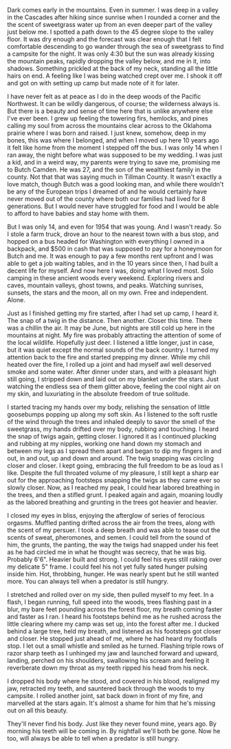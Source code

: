 Dark comes early in the mountains. Even in summer.  I was deep in a valley in the Cascades after hiking since sunrise when I rounded a corner and the the scent of sweetgrass water up from an even deeper part of the valley just below me. I spotted a path down to the 45 degree slope to the valley floor. It was dry enough and the forecast was clear enough that I felt comfortable descending to go wander through the sea of sweetgrass to find a campsite for the night. It was only 4:30 but the sun was already kissing the mountain peaks, rapidly dropping the valley below, and me in it, into shadows. Something prickled at the back of my neck, standing all the little hairs on end. A feeling like I was being watched crept over me. I shook it off and got on with setting up camp but made note of it for later. 

I have never felt as at peace as I do in the deep woods of the Pacific Northwest. It can be wildly dangerous, of course; the wilderness always is. But there is a beauty and sense of time here that is unlike anywhere else I've ever been. I grew up feeling the towering firs, hemlocks, and pines calling my soul from across the mountains clear across to the Oklahoma prairie where I was born and raised. I just knew, somehow, deep in my bones, this was where I belonged, and when I moved up here 10 years ago it felt like home from the moment I stepped off the bus. I was only 14 when I ran away, the night before what was supposed to be my wedding. I was just a kid, and in a weird way, my parents were trying to save me, promising me to Butch Camden. He was 27, and the son of the wealthiest family in the county. Not that that was saying much in Tillman County. It wasn't exactly a love match, though Butch was a good looking man, and while there wouldn't be any of the European trips I dreamed of and he would certainly have never moved out of the county where both our families had lived for 8 generations. But I would never have struggled for food and I would be able to afford to have babies and stay home with them. 

But I was only 14, and even for 1954 that was young. And I wasn't ready. So I stole a farm truck, drove an hour to the nearest town with a bus stop, and hopped on a bus headed for Washington with everything I owned in a backpack, and $500 in cash that was supposed to pay for a honeymoon for Butch and me. It was enough to pay a few months rent upfront and I was able to get a job waiting tables, and in the 10 years since then, I had built a decent life for myself. And now here I was, doing what I loved most. Solo camping in these ancient woods every weekend. Exploring rivers and caves, mountain valleys, ghost towns, and peaks. Watching sunrises, sunsets, the stars and the moon, all on my own. Free and independent. Alone. 

Just as I finished getting my fire started, after I had set up camp, I heard it. The snap of a twig in the distance. Then another. Closer this time. There was a chillin the air. It may be June, but nights are still cold up here in the mountains at night. My fire was probably attracting the attention of some of the local wildlife. Hopefully just deer. I listened a little longer, just in case, but it was quiet except the normal sounds of the back country. I turned my attention back to the fire and started prepping my dinner. While my chili heated over the fire, I rolled up a joint and had myself awl well deserved smoke and some water. After dinner under stars, and with a pleasant high still going, I stripped down and laid out on my blanket under the stars. Just watching the endless sea of them glitter above, feeling the cool night air on my skin, and luxuriating in the absolute freedom of true solitude.

 I started tracing my hands over my body, relishing the sensation of little goosebumps popping up along my soft skin. As I listened to the soft rustle of the wind through the trees and inhaled deeply to savor the smell of the sweetgrass, my hands drifted over my body, rubbing and touching. I heard the snap of twigs again, getting closer. I ignored it as I continued plucking and rubbing at my nipples, working one hand down my stomach and between my legs as I spread them apart and began to dip my fingers in and out, in and out, up and down and around. The twig snapping was circling closer and closer. I kept going, embracing the full freedom to be as loud as I like. Despite the full throated volume of my pleasure, I still kept a sharp ear out for the approaching footsteps snapping the twigs as they came ever so slowly closer. Now, as I reached my peak, I could hear labored breathing in the trees, and then a stifled grunt. I peaked again and again, moaning loudly as the labored breathing and grunting in the trees got heavier and heavier. 

I closed my eyes in bliss, enjoying the afterglow of series  of ferocious orgasms. Muffled panting drifted across the air from the trees, along with the scent of my persuer. I took a deep breath and was able to tease out the scents of sweat, pheromones, and semen. I could tell from the sound of him, the grunts, the panting, the way the twigs had snapped under his feet as he had circled me in what he thought was secrecy, that he was big. Probably 6'6". Heavier built and strong. I could feel his eyes still raking over my delicate 5" frame. I could feel his not yet fully sated hunger pulsing inside him. Hot, throbbing, hunger. He was nearly spent but he still wanted more. You can always tell when a predator is still hungry. 

I stretched and rolled over on my side, then pulled myself to my feet. In a flash, I began running, full speed into the woods, trees flashing past in a blur, my bare feet pounding across the forest floor, my breath coming faster and faster as I ran. I heard his footsteps behind me as he rushed across the little clearing where my camp was set up, into the forest after me. I ducked behind a large tree, held my breath, and listened as his footsteps got closer and closer. He stopped just ahead of me, where he had heard my footfalls stop. I let out a small whistle and smiled as he turned. Flashing triple rows of razor sharp teeth as I unhinged my jaw and launched forward and upward, landing, perched on his shoulders, swallowing his scream and feeling it reverberate down my throat as my teeth ripped his head from his neck. 

I dropped his body where he stood, and covered in his blood, realigned my jaw, retracted my teeth, and sauntered back through the woods to my campsite. I rolled another joint, sat back down in front of my fire, and marvelled at the stars again. It's almost a shame for him that he's missing out on all this beauty. 

They'll never find his body. Just like they never found mine,  years ago. By morning his teeth will be coming in. By nightfall we'll both be gone. Now he too, will always be able to tell when a predator is still hungry. 


